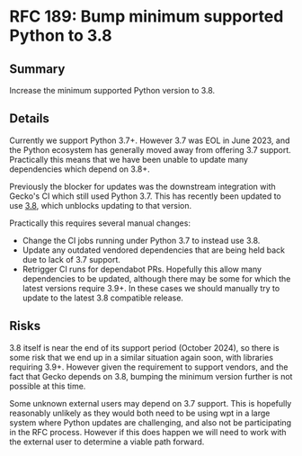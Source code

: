 # RFC 189: Bump minimum supported Python to 3.8

## Summary

Increase the minimum supported Python version to 3.8.

## Details

Currently we support Python 3.7+. However 3.7 was EOL in June 2023,
and the Python ecosystem has generally moved away from offering
3.7 support. Practically this means that we have been unable to update
many dependencies which depend on 3.8+.

Previously the blocker for updates was the downstream integration with
Gecko's CI which still used Python 3.7. This has recently been updated
to use [3.8](https://bugzilla.mozilla.org/show_bug.cgi?id=1843209),
which unblocks updating to that version.

Practically this requires several manual changes:

* Change the CI jobs running under Python 3.7 to instead use 3.8.
* Update any outdated vendored dependencies that are being held back
   due to lack of 3.7 support.
* Retrigger CI runs for dependabot PRs. Hopefully this allow many
   dependencies to be updated, although there may be some for which
   the latest versions require 3.9+. In these cases we should manually
   try to update to the latest 3.8 compatible release.

## Risks

3.8 itself is near the end of its support period (October 2024), so there
is some risk that we end up in a similar situation again soon, with libraries
requiring 3.9+. However given the requirement to support vendors, and
the fact that Gecko depends on 3.8, bumping the minimum version
further is not possible at this time.

Some unknown external users may depend on 3.7 support. This is
hopefully reasonably unlikely as they would both need to be using wpt
in a large system where Python updates are challenging, and also not
be participating in the RFC process. However if this does happen we
will need to work with the external user to determine a viable path
forward.
